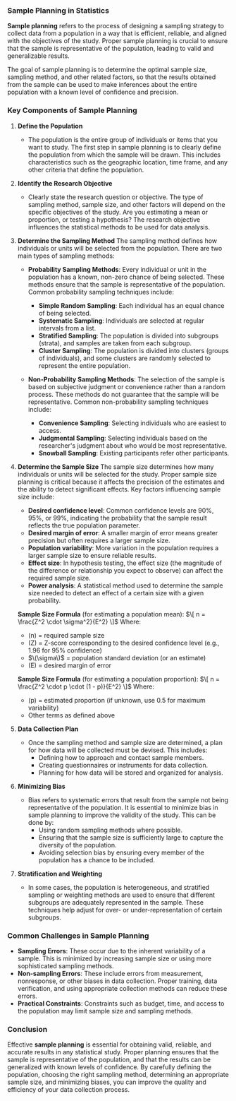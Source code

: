 ### **Sample Planning in Statistics**

**Sample planning** refers to the process of designing a sampling strategy to collect data from a population in a way that is efficient, reliable, and aligned with the objectives of the study. Proper sample planning is crucial to ensure that the sample is representative of the population, leading to valid and generalizable results.

The goal of sample planning is to determine the optimal sample size, sampling method, and other related factors, so that the results obtained from the sample can be used to make inferences about the entire population with a known level of confidence and precision.

### **Key Components of Sample Planning**

1. **Define the Population**
   - The population is the entire group of individuals or items that you want to study. The first step in sample planning is to clearly define the population from which the sample will be drawn. This includes characteristics such as the geographic location, time frame, and any other criteria that define the population.

2. **Identify the Research Objective**
   - Clearly state the research question or objective. The type of sampling method, sample size, and other factors will depend on the specific objectives of the study. Are you estimating a mean or proportion, or testing a hypothesis? The research objective influences the statistical methods to be used for data analysis.

3. **Determine the Sampling Method**
   The sampling method defines how individuals or units will be selected from the population. There are two main types of sampling methods:
   
   - **Probability Sampling Methods**: Every individual or unit in the population has a known, non-zero chance of being selected. These methods ensure that the sample is representative of the population. Common probability sampling techniques include:
     - **Simple Random Sampling**: Each individual has an equal chance of being selected.
     - **Systematic Sampling**: Individuals are selected at regular intervals from a list.
     - **Stratified Sampling**: The population is divided into subgroups (strata), and samples are taken from each subgroup.
     - **Cluster Sampling**: The population is divided into clusters (groups of individuals), and some clusters are randomly selected to represent the entire population.
   
   - **Non-Probability Sampling Methods**: The selection of the sample is based on subjective judgment or convenience rather than a random process. These methods do not guarantee that the sample will be representative. Common non-probability sampling techniques include:
     - **Convenience Sampling**: Selecting individuals who are easiest to access.
     - **Judgmental Sampling**: Selecting individuals based on the researcher's judgment about who would be most representative.
     - **Snowball Sampling**: Existing participants refer other participants.

4. **Determine the Sample Size**
   The sample size determines how many individuals or units will be selected for the study. Proper sample size planning is critical because it affects the precision of the estimates and the ability to detect significant effects. Key factors influencing sample size include:
   - **Desired confidence level**: Common confidence levels are 90%, 95%, or 99%, indicating the probability that the sample result reflects the true population parameter.
   - **Desired margin of error**: A smaller margin of error means greater precision but often requires a larger sample size.
   - **Population variability**: More variation in the population requires a larger sample size to ensure reliable results.
   - **Effect size**: In hypothesis testing, the effect size (the magnitude of the difference or relationship you expect to observe) can affect the required sample size.
   - **Power analysis**: A statistical method used to determine the sample size needed to detect an effect of a certain size with a given probability.

   **Sample Size Formula** (for estimating a population mean):
   $\[
   n = \frac{Z^2 \cdot \sigma^2}{E^2}
   \]$
   Where:
   - \(n\) = required sample size
   - \(Z\) = Z-score corresponding to the desired confidence level (e.g., 1.96 for 95% confidence)
   - $\(\sigma\)$ = population standard deviation (or an estimate)
   - \(E\) = desired margin of error

   **Sample Size Formula** (for estimating a population proportion):
   $\[
   n = \frac{Z^2 \cdot p \cdot (1 - p)}{E^2}
   \]$
   Where:
   - \(p\) = estimated proportion (if unknown, use 0.5 for maximum variability)
   - Other terms as defined above

5. **Data Collection Plan**
   - Once the sampling method and sample size are determined, a plan for how data will be collected must be devised. This includes:
     - Defining how to approach and contact sample members.
     - Creating questionnaires or instruments for data collection.
     - Planning for how data will be stored and organized for analysis.

6. **Minimizing Bias**
   - Bias refers to systematic errors that result from the sample not being representative of the population. It is essential to minimize bias in sample planning to improve the validity of the study. This can be done by:
     - Using random sampling methods where possible.
     - Ensuring that the sample size is sufficiently large to capture the diversity of the population.
     - Avoiding selection bias by ensuring every member of the population has a chance to be included.

7. **Stratification and Weighting**
   - In some cases, the population is heterogeneous, and stratified sampling or weighting methods are used to ensure that different subgroups are adequately represented in the sample. These techniques help adjust for over- or under-representation of certain subgroups.

### **Common Challenges in Sample Planning**

- **Sampling Errors**: These occur due to the inherent variability of a sample. This is minimized by increasing sample size or using more sophisticated sampling methods.
- **Non-sampling Errors**: These include errors from measurement, nonresponse, or other biases in data collection. Proper training, data verification, and using appropriate collection methods can reduce these errors.
- **Practical Constraints**: Constraints such as budget, time, and access to the population may limit sample size and sampling methods.

### **Conclusion**

Effective **sample planning** is essential for obtaining valid, reliable, and accurate results in any statistical study. Proper planning ensures that the sample is representative of the population, and that the results can be generalized with known levels of confidence. By carefully defining the population, choosing the right sampling method, determining an appropriate sample size, and minimizing biases, you can improve the quality and efficiency of your data collection process.
